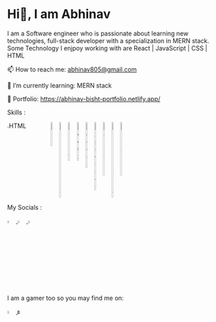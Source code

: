 # Hi👋, I am Abhinav

I am a Software engineer who is passionate about learning new technologies, full-stack developer with a specialization in MERN stack.
Some Technology I enjpoy working with are React | JavaScript | CSS | HTML 

📫 How to reach me: abhinav805@gmail.com

🌱 I’m currently learning: MERN stack

🔭 Portfolio: https://abhinav-bisht-portfolio.netlify.app/

<p>Skills : </p>

<div style="display:flex">
  <div style="display:block">
  <img style="width: 4%" src="https://cdn-icons-png.flaticon.com/512/888/888859.png" alt="HTML" /><label>HTML</label>  
  </div>
  
<img style="width: 4%" src="https://cdn-icons-png.flaticon.com/512/888/888847.png" alt="CSS" />
<img style="width: 4%" src="https://cdn-icons-png.flaticon.com/512/5968/5968292.png" alt="JavaScript" />
<img style="width: 4%" src="https://cdn-icons-png.flaticon.com/512/3334/3334886.png" alt="React" />
<img style="width: 4%" src="https://raw.githubusercontent.com/reduxjs/redux/master/logo/logo.png" alt="Redux" />
<img style="width: 4%" src="https://i.ibb.co/n8spVvK/pngegg.png" alt="Node JS" />
<img style="width: 4%" src="https://www.mementotech.in/assets/images/icons/express.png" alt="Express JS" />
<img style="width: 4%" src="https://img.icons8.com/color/452/mongodb.png" alt="Mango DB" />
<img style="width: 4%" src="https://cdn-icons-png.flaticon.com/512/5968/5968381.png" alt="TypeScript" />
<img style="width: 4%" src="https://cdn-icons-png.flaticon.com/512/2080/2080844.png" alt="DS & ALgo" />
</div>

My Socials :

<a href="https://www.linkedin.com/in/abhinav-bisht-1012"> <img style="width: 4%" src="https://cdn-icons.flaticon.com/png/512/3536/premium/3536505.png?token=exp=1653668349~hmac=e6facb503867cef0d19e97515057caf7" alt="LinkedIn" /> </a>
<a href="https://twitter.com/abhinav805"> <img style="width: 4%" src="https://cdn-icons.flaticon.com/png/512/2504/premium/2504947.png?token=exp=1653669169~hmac=9d4c107ba069004ef7b224e60c4a95b2" alt="Twitter" /> </a>
<a href="https://medium.com/@abhinav805"> <img style="width: 4%" src="https://i.ibb.co/J3tKkkZ/2504925.png" alt="Medium" /> </a>


I am a gamer too so you may find me on:

<a href="https://discordapp.com/users/432924416830210048"> <img style="width: 4%" src="https://cdn-icons.flaticon.com/png/512/2335/premium/2335279.png?token=exp=1653669558~hmac=814595d8e7cc40c9f642978215254612" alt="Discord Icon" /> </a>
<a href=""> <img style="width: 4%" src="https://cdn-icons-png.flaticon.com/512/3/3782.png" alt="Steam Icon" /> </a>





<!--
<a href="tel:+919997114838"><img style="width: 4%" src="https://i.ibb.co/hX2Gyzc/4213179.png" alt="Phone No." /> </a>
<a href=""> <img style="width: 4%" src="https://cdn-icons-png.flaticon.com/512/588/588308.png" alt="Dota 2 icon" /> </a>
<a href=""> <img style="width: 4%" src="https://i.ibb.co/yyMwGzj/pngwing-com.png" alt="War Thunder" /> </a>


**abhinavBisht94/abhinavBisht94** is a ✨ _special_ ✨ repository because its `README.md` (this file) appears on your GitHub profile.

<a href=""> <img style="width: 3%" src="" alt="" /> </a>

Here are some ideas to get you started:

- 🔭 I’m currently working on ...
- 🌱 I’m currently learning ...
- 👯 I’m looking to collaborate on ...
- 🤔 I’m looking for help with ...
- 💬 Ask me about ...
- 📫 How to reach me: ...
- 😄 Pronouns: ...
- ⚡ Fun fact: ...
-->
